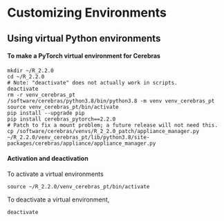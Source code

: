 # Customizing Environments

## Using virtual Python environments

#### To make a PyTorch virtual environment for Cerebras

```console
mkdir ~/R_2.2.0
cd ~/R_2.2.0
# Note: "deactivate" does not actually work in scripts.
deactivate
rm -r venv_cerebras_pt
/software/cerebras/python3.8/bin/python3.8 -m venv venv_cerebras_pt
source venv_cerebras_pt/bin/activate
pip install --upgrade pip
pip install cerebras_pytorch==2.2.0
# Patch to fix a mount problem; a future release will not need this.
cp /software/cerebras/venvs/R_2_2.0_patch/appliance_manager.py ~/R_2.2.0/venv_cerebras_pt/lib/python3.8/site-packages/cerebras/appliance/appliance_manager.py
```

<!--- No longer any TensorFlow wheel
#### To make a TensorFlow virtual environment for Cerebras
--->

#### Activation and deactivation

To activate a virtual environments

```console
source ~/R_2.2.0/venv_cerebras_pt/bin/activate
```

To deactivate a virtual environment,

```console
deactivate
```
